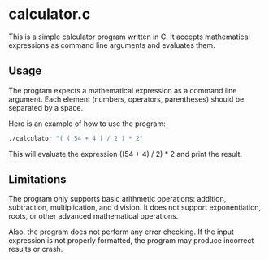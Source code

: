 # calculator.c

This is a simple calculator program written in C. It accepts mathematical expressions as command line arguments and evaluates them.

## Usage

The program expects a mathematical expression as a command line argument. Each element (numbers, operators, parentheses) should be separated by a space.

Here is an example of how to use the program:

```bash
./calculator "( ( 54 + 4 ) / 2 ) * 2"
```

This will evaluate the expression ((54 + 4) / 2) * 2 and print the result.

## Limitations

The program only supports basic arithmetic operations: addition, subtraction, multiplication, and division. It does not support exponentiation, roots, or other advanced mathematical operations.

Also, the program does not perform any error checking. If the input expression is not properly formatted, the program may produce incorrect results or crash.
